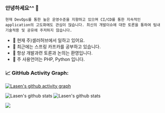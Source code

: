 ### 안녕하세요^^ 👋

`
현재 DevOps를 통한 높은 운영수준을 지향하고 있으며
CI/CD를 통한 지속적인 application의 고도화에도 관심이 많습니다. 최신의 개발이슈에 대한 토론을 통하여 팀내 기술적용 및 공유에 주저하지 않습니다.
`
- 🔭 현재 주)셀러허브에서 일하고 있어요.
- 🌱 최근에는 스프링 카프카를 공부하고 있습니다.
- 👯 항상 개발과련 토론과 논의는 환영입니다.
- 🤖 주 사용언어는 PHP, Python 입니다.


<!--
**jhjjang/jhjjang** is a ✨ _special_ ✨ repository because its `README.md` (this file) appears on your GitHub profile.

Here are some ideas to get you started:

- 🔭 I’m currently working on ...
- 🌱 I’m currently learning ...
- 👯 I’m looking to collaborate on ...
- 🤔 I’m looking for help with ...
- 💬 Ask me about ...
- 📫 How to reach me: ...
- 😄 Pronouns: ...
- ⚡ Fun fact: ...
-->


### 📈 GitHub Activity Graph:

[![Lasen's github activity graph](https://github-readme-activity-graph.cyclic.app/graph?username=jhjjang&theme=github-compact)](https://github.com/xkas01/github-readme-activity-graph)

![Lasen's github stats](https://github-readme-stats.vercel.app/api?username=jhjjang&show_icons=true&theme=radical&include_all_commits=true)
![Lasen's github stats](https://github-readme-stats.vercel.app/api/top-langs/?username=jhjjang&theme=radical&layout=compact)

<img src="https://github-readme-streak-stats.herokuapp.com/?user=jhjjang"></img>

